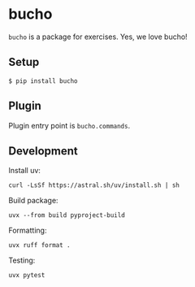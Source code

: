 # bucho

`bucho` is a package for exercises. Yes, we love bucho!

## Setup

```
$ pip install bucho
```

## Plugin

Plugin entry point is `bucho.commands`.

## Development

Install uv:
```
curl -LsSf https://astral.sh/uv/install.sh | sh
```

Build package:
```
uvx --from build pyproject-build
```

Formatting:
```
uvx ruff format .
```

Testing:
```
uvx pytest
```
